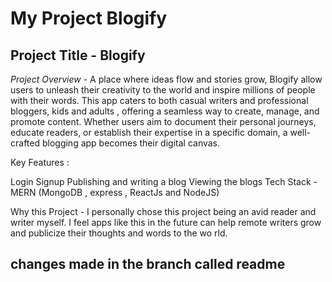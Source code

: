 # My Project Blogify

## Project Title - Blogify

*Project Overview* - A place where ideas flow and stories grow, Blogify allow users to unleash their creativity to the world and inspire millions of people with their words. This app caters to both casual writers and professional bloggers, kids and adults , offering a seamless way to create, manage, and promote content. Whether users aim to document their personal journeys, educate readers, or establish their expertise in a specific domain, a well-crafted blogging app becomes their digital canvas.

Key Features :

Login
Signup
Publishing and writing a blog
Viewing the blogs
Tech Stack - MERN (MongoDB , express , ReactJs and NodeJS)

Why this Project - I personally chose this project being an avid reader and writer myself. I feel apps like this in the future can help remote writers grow and publicize their thoughts and words to the wo rld.


changes made in the branch called readme
---